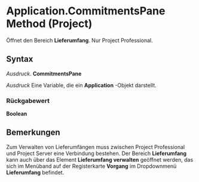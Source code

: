 
# Application.CommitmentsPane Method (Project)

Öffnet den Bereich  **Lieferumfang**. Nur Project Professional.


## Syntax

 _Ausdruck_. **CommitmentsPane**

 _Ausdruck_ Eine Variable, die ein **Application** -Objekt darstellt.


### Rückgabewert

 **Boolean**


## Bemerkungen

Zum Verwalten von Lieferumfängen muss zwischen Project Professional und Project Server eine Verbindung bestehen. Der Bereich  **Lieferumfang** kann auch über das Element **Lieferumfang verwalten** geöffnet werden, das sich im Menüband auf der Registerkarte **Vorgang** im Dropdownmenü **Lieferumfang** befindet.

